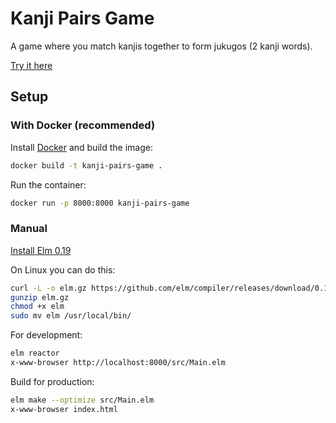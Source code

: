 Kanji Pairs Game
=================

A game where you match kanjis together to form jukugos (2 kanji words).

[Try it here](http://itsupera.co/kanjipairs.html)

Setup
------

### With Docker (recommended)

Install [Docker](https://docs.docker.com/get-docker/) and build the image:

```bash
docker build -t kanji-pairs-game .
```

Run the container:

```bash
docker run -p 8000:8000 kanji-pairs-game
```

### Manual

[Install Elm 0.19](https://guide.elm-lang.org/install/elm.html)

On Linux you can do this:
```bash
curl -L -o elm.gz https://github.com/elm/compiler/releases/download/0.19.1/binary-for-linux-64-bit.gz
gunzip elm.gz
chmod +x elm
sudo mv elm /usr/local/bin/
```

For development:
```bash
elm reactor
x-www-browser http://localhost:8000/src/Main.elm
```

Build for production:
```bash
elm make --optimize src/Main.elm
x-www-browser index.html
```